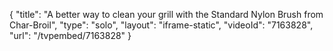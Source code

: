 {
    "title": "A better way to clean your grill with the Standard Nylon Brush from Char-Broil",
    "type": "solo",
    "layout": "iframe-static",
    "videoId": "7163828",
    "url": "\/tvpembed\/7163828"
}